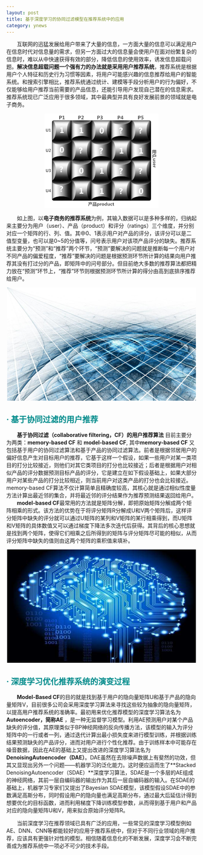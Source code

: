 ```yaml
---
layout: post
title: 基于深度学习的协同过滤模型在推荐系统中的应用
category: ynews
---
```


&emsp;&emsp;互联网的迅猛发展给用户带来了大量的信息，一方面大量的信息可以满足用户在信息时代对信息量的需求，但另一方面过大的信息量会使用户在面对纷繁复杂的信息时，难以从中快速获得有效的部分，降低信息的使用效率，诱发信息超载问题。**解决信息超载问题一个强有力的办法就是采用用户推荐系统**，推荐系统是根据用户个人特征和历史行为习惯等因素，将用户可能感兴趣的信息推荐给用户的智能系统。和搜索引擎相比，推荐系统通过统计、建模等手段分析用户的行为偏好，不仅能够给用户推荐当前需要的产品信息，还能引导用户发现自己潜在的信息需求。推荐系统现已广泛应用于很多领域，其中最典型并具有良好发展前景的领域就是电子商务。

<div align="center">
<img width="300" height="250" src="https://github.com/carrylaw/IMG/blob/master/img/sucai6.png?raw=true" /> 
</div> 
 
&emsp;&emsp;如上图，以**电子商务的推荐系统**为例，其输入数据可以是多种多样的，归纳起来主要分为用户（user）、产品（product）和评分（ratings）三个维度，并分别对应一个矩阵的行、列、值。其中0、1表示用户对产品的评分，该评分可以是二值型变量，也可以是0~5的分值等，问号表示用户对该项产品评分的缺失。推荐系统主要分为“预测”和“推荐”两个环节，“预测”要解决的问题就是推断每一个用户对不同产品的偏爱程度，“推荐”要解决的问题是根据预测环节所计算的结果向用户推荐其没有打过分的产品，即矩阵中的问号部分。但目前绝大多数的推荐算法都把精力放在“预测”环节上，“推荐”环节则根据预测环节所计算的得分由高到底排序推荐给用户。

<div align="center">
<img width="500" height="300" src="https://raw.githubusercontent.com/carrylaw/IMG/master/img/sucai7.jpg" /> 
</div> 

## **<span style="color:#008B8B;">· 基于协同过滤的用户推荐</span>**

&emsp;&emsp;**基于协同过滤（collaborative filtering，CF）的用户推荐算法** 目前主要分为两类：**memory-based CF** 和 **model-based CF**, 其中**memory-based CF** 又包括基于用户的协同过滤算法和基于产品的协同过滤算法。前者是根据邻居用户的偏好信息产生对目标用户的推荐，它基于这样一个假设，如果一些用户对某一类项目的打分比较接近，则他们对其它类项目的打分也比较接近；后者是根据用户对相似产品的评分数据预测目标产品的评分，它是建立在如下假设基础上，如果大部分用户对某些产品的打分比较相近，则当前用户对这类产品的打分也会比较接近。memory-based CF算法不仅计算简单且精确度较高，其核心就是通过相似性度量方法计算出最近邻的集合，并将最近邻的评分结果作为推荐预测结果返回给用户。   
&emsp;&emsp;**model-based CF**最常用的方法就是矩阵分解，即把原始矩阵分解成两个矩阵相乘的形式。该方法的优势在于将评分矩阵R分解成U和V两个矩阵后，这样评分矩阵中缺失的评分就可以通过U矩阵的某列和V矩阵的某行相乘得到，而U矩阵和V矩阵的具体数值又可以通过梯度下降法多次迭代后获得。其背后的核心思想就是找到两个矩阵，使得它们相乘之后所得到的矩阵与评分矩阵尽可能的相似，从而评分矩阵中缺失的值则由这两个矩阵的乘积值来填补。

<div align="center">
<img width="500" height="300" src="https://raw.githubusercontent.com/carrylaw/IMG/master/img/sucai8.jpg" /> 
</div> 

## **<span style="color:#008B8B;">· 深度学习优化推荐系统的演变过程</span>**

&emsp;&emsp;**Model-Based CF**的目的就是找到基于用户的隐向量矩阵U和基于产品的隐向量矩阵V，目前很多公司会采用深度学习算法来寻找这些较为抽象的隐向量矩阵，以提高用户推荐系统的准确率。最初用来优化推荐模型的深度学习算法名为**Autoencoder，简称AE** ，是一种无监督学习模型。利用AE预测用户对某个产品缺失的评分值，其原理类似于BP神经网络的反向传播方法，该模型的输入为评分矩阵中的一行或者一列，通过迭代计算出最小损失度来进行模型训练，并根据训练结果预测缺失的产品评分，进而对用户进行个性化推荐。由于训练样本中可能存在噪音数据，因此在AE的基础上又提出改进的深度学习算法名为**DenoisingAutoencoder（DAE）**。DAE虽然在去除噪声数据上有斐然的功效，但其又显现出另外一个问题——机器学习的泛化能力。这时便应运而生了**Stacked DenoisingAutoencoder（SDAE）**深度学习算法，SDAE是一个多层的AE组成的神经网络，其前一层自编码器的输出作为其后一层自编码器的输入。在SDAE的基础上，机器学习专家们又提出了Bayesian SDAE模型，该模型假设SDAE中的参数满足高斯分布，同时假设用户的隐向量也满足高斯分布，通过最大后延估计得到想要优化的目标函数，进而利用梯度下降训练模型参数，从而得到基于用户和产品对应的隐向量矩阵U和V，用来拟合原始评分矩阵R。

&emsp;&emsp;当前深度学习在推荐领域已具有广泛的应用，一些常见的深度学习模型例如AE、DNN、CNN等都能较好的应用于推荐系统中，但对于不同行业领域的用户推荐，应该具有更强针对性的模型。相信随着信息化的不断发展，深度学习会不断完善成为推荐系统中一项必不可少的技术手段。
